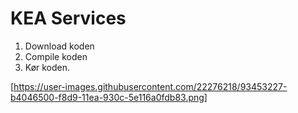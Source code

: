 # KEA Services

1. Download koden
2. Compile koden
3. Kør koden.

[https://user-images.githubusercontent.com/22276218/93453227-b4046500-f8d9-11ea-930c-5e116a0fdb83.png]
